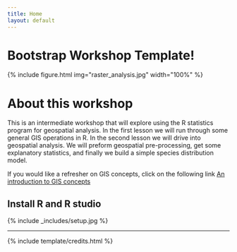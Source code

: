 ```yaml
---
title: Home
layout: default
---
```


# Bootstrap Workshop Template!

{% include figure.html img="raster_analysis.jpg" width="100%" %}

# About this workshop

This is an intermediate workshop that will explore using the R statistics program for geospatial analysis.
In the first lesson we will run through some general GIS operations in R.
In the second lesson we will drive into geospatial analysis. We will preform geospatial pre-processing, get some explanatory statistics, and finally we build a simple species distribution model.

If you would like a refresher on GIS concepts, click on the following link <a href='https://datacarpentry.org/organization-geospatial/'>An introduction to GIS concepts</a>


## Install R and R studio

{% include _includes/setup.jpg %}

------

{% include template/credits.html %}
